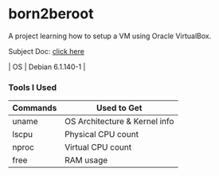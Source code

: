 # born2beroot
A project learning how to setup a VM using Oracle VirtualBox.

Subject Doc: [click here](en.subject.pdf "Born2beRoot PDF")

| OS | Debian 6.1.140-1 |

### Tools I Used
| Commands | Used to Get                   |
| -------- | ----------------------------- |
| uname    | OS Architecture & Kernel info |
| lscpu    | Physical CPU count            |
| nproc    | Virtual CPU count             |
| free     | RAM usage                     |
